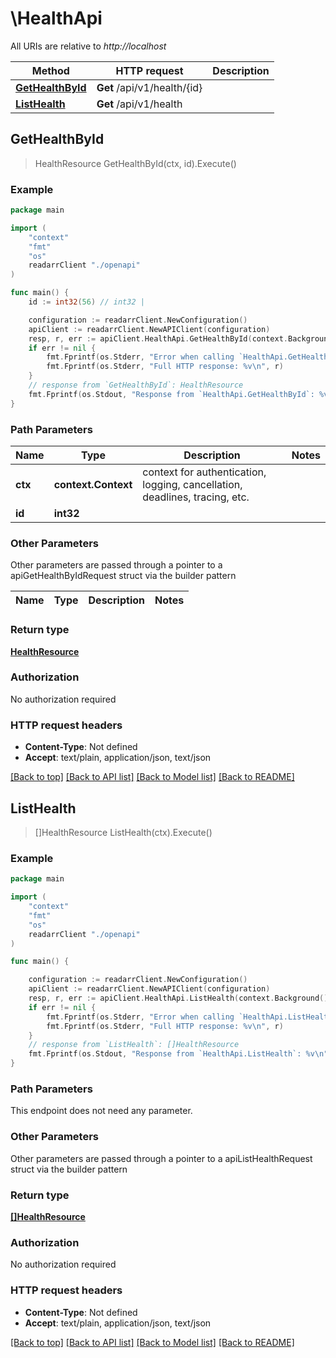 # \HealthApi

All URIs are relative to *http://localhost*

Method | HTTP request | Description
------------- | ------------- | -------------
[**GetHealthById**](HealthApi.md#GetHealthById) | **Get** /api/v1/health/{id} | 
[**ListHealth**](HealthApi.md#ListHealth) | **Get** /api/v1/health | 



## GetHealthById

> HealthResource GetHealthById(ctx, id).Execute()



### Example

```go
package main

import (
    "context"
    "fmt"
    "os"
    readarrClient "./openapi"
)

func main() {
    id := int32(56) // int32 | 

    configuration := readarrClient.NewConfiguration()
    apiClient := readarrClient.NewAPIClient(configuration)
    resp, r, err := apiClient.HealthApi.GetHealthById(context.Background(), id).Execute()
    if err != nil {
        fmt.Fprintf(os.Stderr, "Error when calling `HealthApi.GetHealthById``: %v\n", err)
        fmt.Fprintf(os.Stderr, "Full HTTP response: %v\n", r)
    }
    // response from `GetHealthById`: HealthResource
    fmt.Fprintf(os.Stdout, "Response from `HealthApi.GetHealthById`: %v\n", resp)
}
```

### Path Parameters


Name | Type | Description  | Notes
------------- | ------------- | ------------- | -------------
**ctx** | **context.Context** | context for authentication, logging, cancellation, deadlines, tracing, etc.
**id** | **int32** |  | 

### Other Parameters

Other parameters are passed through a pointer to a apiGetHealthByIdRequest struct via the builder pattern


Name | Type | Description  | Notes
------------- | ------------- | ------------- | -------------


### Return type

[**HealthResource**](HealthResource.md)

### Authorization

No authorization required

### HTTP request headers

- **Content-Type**: Not defined
- **Accept**: text/plain, application/json, text/json

[[Back to top]](#) [[Back to API list]](../README.md#documentation-for-api-endpoints)
[[Back to Model list]](../README.md#documentation-for-models)
[[Back to README]](../README.md)


## ListHealth

> []HealthResource ListHealth(ctx).Execute()



### Example

```go
package main

import (
    "context"
    "fmt"
    "os"
    readarrClient "./openapi"
)

func main() {

    configuration := readarrClient.NewConfiguration()
    apiClient := readarrClient.NewAPIClient(configuration)
    resp, r, err := apiClient.HealthApi.ListHealth(context.Background()).Execute()
    if err != nil {
        fmt.Fprintf(os.Stderr, "Error when calling `HealthApi.ListHealth``: %v\n", err)
        fmt.Fprintf(os.Stderr, "Full HTTP response: %v\n", r)
    }
    // response from `ListHealth`: []HealthResource
    fmt.Fprintf(os.Stdout, "Response from `HealthApi.ListHealth`: %v\n", resp)
}
```

### Path Parameters

This endpoint does not need any parameter.

### Other Parameters

Other parameters are passed through a pointer to a apiListHealthRequest struct via the builder pattern


### Return type

[**[]HealthResource**](HealthResource.md)

### Authorization

No authorization required

### HTTP request headers

- **Content-Type**: Not defined
- **Accept**: text/plain, application/json, text/json

[[Back to top]](#) [[Back to API list]](../README.md#documentation-for-api-endpoints)
[[Back to Model list]](../README.md#documentation-for-models)
[[Back to README]](../README.md)

